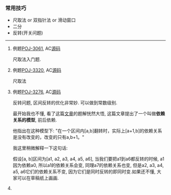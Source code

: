 ### 常用技巧

- 尺取法 or 双指针法 or 滑动窗口
- 二分
- 反转(开关问题)

---

1. 例题[POJ-3061](https://vjudge.net/problem/POJ-3061), AC[源码](./POJ-3061.cc)

   尺取法入门题.

2. 例题[POJ-3320](https://vjudge.net/problem/POJ-3320), AC[源码](./POJ-3320.cc)

   尺取法

3. 例题[POJ-3276](https://vjudge.net/problem/POJ-3276), AC[源码](./POJ-3276.cc)

   反转问题, 区间反转的优化非常妙. 可以做到常数级别.

   最开始我也不懂, 看了这篇[文章](https://www.cnblogs.com/tmeteorj/archive/2012/10/11/2720537.html)的题解恍然大悟, 这篇文章提出了一个叫做**依赖关系的模型**, 前后依赖.

   他指出在这种模型下: "在一个区间内[a,b]翻转时，实际上[a+1,b]的依赖关系是没有改变的，改变的只有a,b+1。"

   我这里稍微解释一下这句话:

   假设[a, b]区间为[a1, a2, a3, a4, a5, a6], 当我们要把a1到a6都反转的时候, a1因为依赖a0, 所以a1的依赖关系会变, 同理a7的依赖关系也变, 但是a2, a3, a4, a5, a6它们的依赖关系不变, 因为它们是同时反转的即同时变.如果还不懂, 大家可以在草稿纸上画画.

4. 